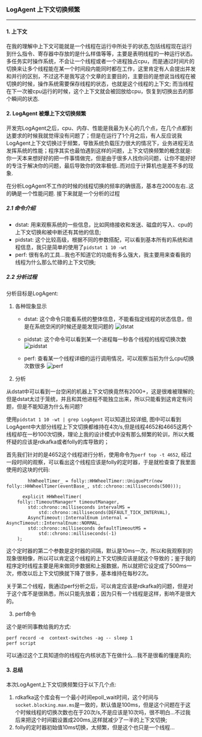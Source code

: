 ### LogAgent 上下文切换频繁
***

#### 1. 上下文

在我的理解中上下文可能就是一个线程在运行中所处于的状态,包括线程现在运行到什么指令、寄存器中存放的是什么样值等等，主要是表明线程的一种运行状态。多任务实时操作系统，不会让一个线程或者一个进程独占cpu，而是通过时间片的切换来让多个线程能在某一个时间段内能同时都在工作，这里肯定有人会提出并发和并行的区别，不过这不是我写这个文章的主要目的，主要目的是想说当线程在被切换的时候，操作系统需要保存线程的状态，也就是这个线程的上下文; 而当线程在下一次被cpu运行的时候，这个上下文就会被回放给cpu，恢复到切换出去的那个瞬间的状态. 

#### 2. LogAgent 被爆上下文切换频繁

开发完LogAgent之后，cpu、内存、性能是我最为关心的几个点，在几个点都到达要求的时候我就觉得没有问题了；但是在运行了1个月之后，有人反应说我LogAgent上下文切换过于频繁，导致系统负载压力很大的情况下，业务进程无法发挥系统的性能；程序其实也最怕遇到这样的问题，上下文切换频繁的概念就是:你一天本来想好好的把一件事情做完，但是由于很多人找你问问题，让你不能好好的专注于解决你的问题，最后导致你的效率极低..而对应于计算机也是差不多的现象.

在分析LogAgent不工作的时候的线程切换的频率的确很高，基本在2000左右..这的确是一个性能问题. 接下来就是一个分析的过程

##### 2.1 命令介绍

* dstat: 用来观察系统的一些信息，比如网络接收和发送、磁盘的写入、cpu的上下文切换和被中断还有其他的信息;
* pidstat: 这个比较高级，根据不同的参数搭配，可以看到基本所有的系统和进程信息，我只是简单的使用了`pidstat 1 10 -wt`
* perf: 很有名的工具...我也不知道它的功能有多么强大，我主要用来查看我的线程为什么那么忙碌的上下文切换;

##### 2.2 分析过程

分析目标是LogAgent:

1. 各种现象显示

    * dstat: 这个命令只能看系统的整体信息，不能看指定线程的状态信息，但是在系统空闲的时候还是能发现问题的
    ![dstat](http://s17.mogucdn.com/p1/160530/idid_ifrteytfga2dsntehazdambqhayde_616x222.jpg)

    * pidstat: 这个命令可以看到某一个进程每一秒各个线程的线程切换次数
    ![pidstat](http://s17.mogucdn.com/p1/160530/idid_ifrwgnjugftdsntehazdambqhayde_536x723.jpg)
    
    * perf: 查看某一个线程详细的运行调用情况，可以观察当前为什么cpu切换次数很多
    ![perf](http://s17.mogucdn.com/p1/160530/idid_ifrtonbzmq2wcntehazdambqhayde_624x547.jpg)

2. 分析

从dstat中可以看到一台空闲的机器上下文切换竟然有2000+，这是很难被理解的; 但是dstat太过于笼统，并且和其他进程不能独立出来，所以只能看到这肯定有问题，但是不能知道为什么有问题? 

使用`pidstat 1 10 -wt | grep LogAgent` 可以知道比较详细, 图中可以看到LogAgent中大部分线程上下文切换都维持在4次/s,但是线程4652和4665这两个线程却在一秒100次切换，理论上我的设计模式中没有那么频繁的轮训，所以大概怀疑的应该是rdkafka或者folly的库导致的；

首先我们针对的是4652这个线程进行分析，使用命令为`perf top -t 4652`, 经过一段时间的观察，可以看出这个线程应该是folly的定时器，于是就检查查了我里面使用的这块的代码:

```
        hhWheelTimer_ = folly::HHWheelTimer::UniquePtr(new folly::HHWheelTimer(eventBase_, std::chrono::milliseconds(500)));

      explicit HHWheelTimer(
	folly::TimeoutManager* timeoutManager,
      	std::chrono::milliseconds intervalMS =
      	    std::chrono::milliseconds(DEFAULT_TICK_INTERVAL),
      	AsyncTimeout::InternalEnum internal = AsyncTimeout::InternalEnum::NORMAL,
      	std::chrono::milliseconds defaultTimeoutMS =
      	    std::chrono::milliseconds(-1)
	);
```

这个定时器的第二个参数是定时器的间隔，默认是10ms一次，所以和我观察到的现象很相像，所以可以肯定这个线程的上下文切换应该是就这个导致的；鉴于我的程序定时线程主要是用来做同步数据和上报数据，所以就把它设定成了500ms一次，修改以后上下文切换就下降了很多，基本维持在每秒2次。

关于第二个线程，我通过perf分析之后，可以肯定应该是rdkafka的问题，但是对于这个库不是很熟悉，所以只能先放着；因为只有一个线程是这样，影响不是很大的。

3. perf命令

这个是听同事教给我的方式:

```
perf record -e  context-switches -ag -- sleep 1
perf script

```

可以通过这个工具知道你的线程在内核状态下在做什么...我不是很看的懂是真的;

#### 3. 总结

本次LogAgent上下文切换频繁归于以下几个点:

1. rdkafka这个库会有一个最小时间epoll_wait时间，这个时间与`socket.blocking.max.ms`是一致的，默认值是100ms，但是这个问题在于这个时候线程的切换次数也在于20次/s,不是应该是10次吗，很不明白...不过我后来把这个时间戳设置成200ms,这样就减少了一半的上下文切换;
2. folly的定时器初始值10ms切换，太频繁，但是这个也只是一个线程...
